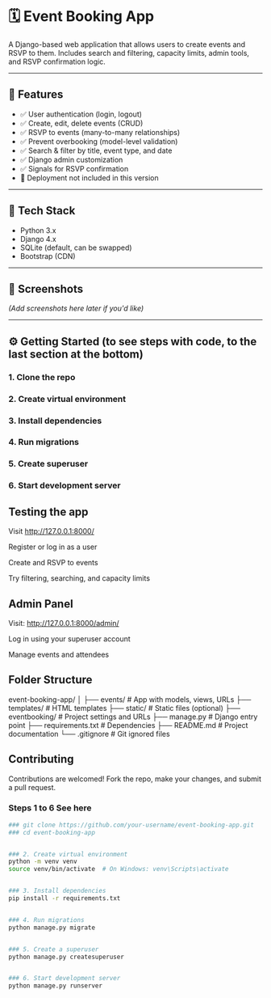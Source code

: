 # 🗓️ Event Booking App

A Django-based web application that allows users to create events and RSVP to them. Includes search and filtering, capacity limits, admin tools, and RSVP confirmation logic.

---

## 🚀 Features

- ✅ User authentication (login, logout)
- ✅ Create, edit, delete events (CRUD)
- ✅ RSVP to events (many-to-many relationships)
- ✅ Prevent overbooking (model-level validation)
- ✅ Search & filter by title, event type, and date
- ✅ Django admin customization
- ✅ Signals for RSVP confirmation
- 🚫 Deployment not included in this version

---

## 🔧 Tech Stack

- Python 3.x
- Django 4.x
- SQLite (default, can be swapped)
- Bootstrap (CDN)

---

## 📸 Screenshots

_(Add screenshots here later if you'd like)_

---

## ⚙️ Getting Started (to see steps with code, to the last section at the bottom)

### 1. Clone the repo 
### 2. Create virtual environment
### 3. Install dependencies
### 4. Run migrations
### 5. Create superuser
### 6. Start development server


## Testing the app
Visit http://127.0.0.1:8000/

Register or log in as a user

Create and RSVP to events

Try filtering, searching, and capacity limits

## Admin Panel
Visit: http://127.0.0.1:8000/admin/

Log in using your superuser account

Manage events and attendees

## Folder Structure
event-booking-app/
│
├── events/              # App with models, views, URLs
├── templates/           # HTML templates
├── static/              # Static files (optional)
├── eventbooking/        # Project settings and URLs
├── manage.py            # Django entry point
├── requirements.txt     # Dependencies
├── README.md            # Project documentation
└── .gitignore           # Git ignored files

## Contributing
Contributions are welcomed! Fork the repo, make your changes, and submit a pull request.


### Steps 1 to 6 See here
```bash
### git clone https://github.com/your-username/event-booking-app.git
### cd event-booking-app


### 2. Create virtual environment
python -m venv venv
source venv/bin/activate  # On Windows: venv\Scripts\activate


### 3. Install dependencies
pip install -r requirements.txt


### 4. Run migrations
python manage.py migrate


### 5. Create a superuser
python manage.py createsuperuser


### 6. Start development server
python manage.py runserver

